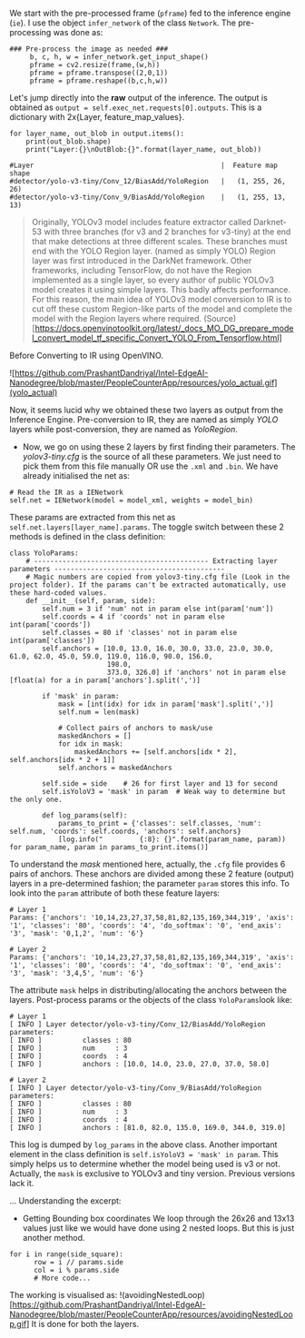 We start with the pre-processed frame (`pframe`) fed to the inference engine (`ie`). I use the object `infer_network` of the class `Network`. The pre-processing was done as:
```
### Pre-process the image as needed ###
     b, c, h, w = infer_network.get_input_shape()
     pframe = cv2.resize(frame,(w,h))
     pframe = pframe.transpose((2,0,1))
     pframe = pframe.reshape((b,c,h,w))
```
Let's jump directly into the **raw** output of the inference.
The output is obtained as `output = self.exec_net.requests[0].outputs`. This is a dictionary with 2x{Layer, feature_map_values}.
```
for layer_name, out_blob in output.items():
    print(out_blob.shape)
    print("Layer:{}\nOutBlob:{}".format(layer_name, out_blob))

#Layer                                              |  Feature map shape
#detector/yolo-v3-tiny/Conv_12/BiasAdd/YoloRegion   |   (1, 255, 26, 26)
#detector/yolo-v3-tiny/Conv_9/BiasAdd/YoloRegion    |   (1, 255, 13, 13)
```
> Originally, YOLOv3 model includes feature extractor called Darknet-53 with three branches (for v3 and 2 branches for v3-tiny) at the end that make detections at three different scales. These branches must end with the YOLO Region layer. (named as simply YOLO)
Region layer was first introduced in the DarkNet framework. Other frameworks, including TensorFlow, do not have the Region implemented as a single layer, so every author of public YOLOv3 model creates it using simple layers. This badly affects performance. For this reason, the main idea of YOLOv3 model conversion to IR is to cut off these custom Region-like parts of the model and complete the model with the Region layers where required. (Source)[https://docs.openvinotoolkit.org/latest/_docs_MO_DG_prepare_model_convert_model_tf_specific_Convert_YOLO_From_Tensorflow.html]

Before Converting to IR using OpenVINO.

![https://github.com/PrashantDandriyal/Intel-EdgeAI-Nanodegree/blob/master/PeopleCounterApp/resources/yolo_actual.gif](yolo_actual)

Now, it seems lucid why we obtained these two layers as output from the Inference Engine. Pre-conversion to IR, they are named as simply _YOLO_ layers while post-conversion, they are named as _YoloRegion_.

* Now, we go on using these 2 layers by first finding their parameters. The _yolov3-tiny.cfg_ is the source of all these parameters. We just need to pick them from this file manually OR use the `.xml` and `.bin`. We have already initialised the net as:
```
# Read the IR as a IENetwork
self.net = IENetwork(model = model_xml, weights = model_bin)
```
These params are extracted from this net as `self.net.layers[layer_name].params`. The toggle switch between these 2 methods is defined in the class definition:
```
class YoloParams:
    # ------------------------------------------- Extracting layer parameters ------------------------------------------
    # Magic numbers are copied from yolov3-tiny.cfg file (Look in the project folder). If the params can't be extracted automatically, use these hard-coded values.
    def __init__(self, param, side):
        self.num = 3 if 'num' not in param else int(param['num'])
        self.coords = 4 if 'coords' not in param else int(param['coords'])
        self.classes = 80 if 'classes' not in param else int(param['classes'])
        self.anchors = [10.0, 13.0, 16.0, 30.0, 33.0, 23.0, 30.0, 61.0, 62.0, 45.0, 59.0, 119.0, 116.0, 90.0, 156.0,
                        198.0,
                        373.0, 326.0] if 'anchors' not in param else [float(a) for a in param['anchors'].split(',')]

        if 'mask' in param:
            mask = [int(idx) for idx in param['mask'].split(',')]
            self.num = len(mask)

            # Collect pairs of anchors to mask/use
            maskedAnchors = []
            for idx in mask:
                maskedAnchors += [self.anchors[idx * 2], self.anchors[idx * 2 + 1]]
            self.anchors = maskedAnchors

        self.side = side    # 26 for first layer and 13 for second
        self.isYoloV3 = 'mask' in param  # Weak way to determine but the only one.

        def log_params(self):
            params_to_print = {'classes': self.classes, 'num': self.num, 'coords': self.coords, 'anchors': self.anchors}
            [log.info("         {:8}: {}".format(param_name, param)) for param_name, param in params_to_print.items()]

```
To understand the _mask_ mentioned here, actually, the `.cfg` file provides 6 pairs of anchors. These anchors are divided among these 2 feature (output) layers in a pre-determined fashion; the parameter `param` stores this info. To look into the `param` attribute of both these feature layers:
```
# Layer 1
Params: {'anchors': '10,14,23,27,37,58,81,82,135,169,344,319', 'axis': '1', 'classes': '80', 'coords': '4', 'do_softmax': '0', 'end_axis': '3', 'mask': '0,1,2', 'num': '6'}

# Layer 2
Params: {'anchors': '10,14,23,27,37,58,81,82,135,169,344,319', 'axis': '1', 'classes': '80', 'coords': '4', 'do_softmax': '0', 'end_axis': '3', 'mask': '3,4,5', 'num': '6'}
```
The attribute `mask` helps in distributing/allocating the anchors between the layers. Post-process params or the objects of the class `YoloParams`look like:
```
# Layer 1
[ INFO ] Layer detector/yolo-v3-tiny/Conv_12/BiasAdd/YoloRegion parameters:
[ INFO ]          classes : 80
[ INFO ]          num     : 3
[ INFO ]          coords  : 4
[ INFO ]          anchors : [10.0, 14.0, 23.0, 27.0, 37.0, 58.0]

# Layer 2
[ INFO ] Layer detector/yolo-v3-tiny/Conv_9/BiasAdd/YoloRegion parameters:
[ INFO ]          classes : 80
[ INFO ]          num     : 3
[ INFO ]          coords  : 4
[ INFO ]          anchors : [81.0, 82.0, 135.0, 169.0, 344.0, 319.0]
```
This log is dumped by `log_params` in the above class. Another important element in the class definition is `self.isYoloV3 = 'mask' in param`. This simply helps us to determine whether the model being used is v3 or not. Actually, the `mask` is exclusive to YOLOv3 and tiny version. Previous versions lack it.  

... Understanding the excerpt:
* Getting Bounding box coordinates
We loop through the 26x26 and 13x13 values just like we would have done using 2 nested loops. But this is just another method.
```
for i in range(side_square):
      row = i // params.side
      col = i % params.side
      # More code...
```
The working is visualised as:
!(avoidingNestedLoop)[https://github.com/PrashantDandriyal/Intel-EdgeAI-Nanodegree/blob/master/PeopleCounterApp/resources/avoidingNestedLoop.gif]
It is done for both the layers.
